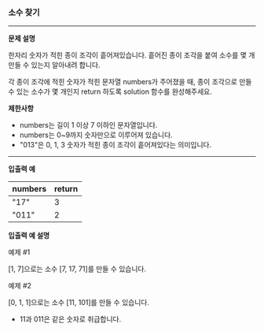 ### 소수 찾기

***

**문제 설명**

한자리 숫자가 적힌 종이 조각이 흩어져있습니다. 흩어진 종이 조각을 붙여 소수를 몇 개 만들 수 있는지 알아내려 합니다.

각 종이 조각에 적힌 숫자가 적힌 문자열 numbers가 주어졌을 때, 종이 조각으로 만들 수 있는 소수가 몇 개인지 return 하도록 solution 함수를 완성해주세요.



**제한사항**
-  numbers는 길이 1 이상 7 이하인 문자열입니다.
-  numbers는 0~9까지 숫자만으로 이루어져 있습니다.
- "013"은 0, 1, 3 숫자가 적힌 종이 조각이 흩어져있다는 의미입니다.
***

**입출력 예**

| numbers |return|
|---------|---|
 | "17"    |3|
|  "011"  |2|

**입출력 예 설명**

예제 #1

[1, 7]으로는 소수 [7, 17, 71]를 만들 수 있습니다.

예제 #2

[0, 1, 1]으로는 소수 [11, 101]를 만들 수 있습니다.

- 11과 011은 같은 숫자로 취급합니다.